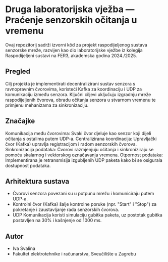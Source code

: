 # Druga laboratorijska vježba — Praćenje senzorskih očitanja u vremenu

Ovaj repozitorij sadrži izvorni kôd za projekt raspodijeljenog sustava senzorske mreže, razvijen kao dio laboratorijske vježbe iz kolegija Raspodijeljeni sustavi na FER3, akademska godina 2024./2025.

## Pregled
Cilj projekta je implementirati decentralizirani sustav senzora s ravnopravnim čvorovima, koristeći Kafka za koordinaciju i UDP za komunikaciju između senzora. Ključni ciljevi uključuju izgradnju mreže raspodijeljenih čvorova, obradu očitanja senzora u stvarnom vremenu te primjenu mehanizama za sinkronizaciju.

## Značajke
Komunikacija među čvorovima: Svaki čvor djeluje kao senzor koji dijeli očitanja s ostalima putem UDP-a.
Centralizirana koordinacija: Upravljački čvor (Kafka) upravlja registracijom i radom senzorskih čvorova.
Sinkronizacija podataka: Čvorovi razmjenjuju očitanja i sinkroniziraju se pomoću skalarnog i vektorskog označavanja vremena.
Otpornost podataka: Implementirana je retransmisija izgubljenih UDP paketa kako bi se osigurala dostupnost podataka.

## Arhitektura sustava
- Čvorovi senzora povezani su u potpunu mrežu i komuniciraju putem UDP-a.
- Kontrolni čvor (Kafka) šalje kontrolne poruke (npr. "Start" i "Stop") za pokretanje i zaustavljanje rada senzorskih čvorova.
- UDP Komunikacija koristi simulaciju gubitka paketa, uz postotak gubitka postavljen na 30% i kašnjenje od 1000 ms.

## Autor
- Iva Svalina
- Fakultet elektrotehnike i računarstva, Sveučilište u Zagrebu
